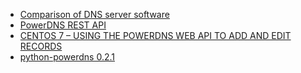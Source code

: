 
<ul>
<li> <a href="https://en.wikipedia.org/wiki/Comparison_of_DNS_server_software">Comparison of DNS server software</a> </li>

<li> <a href="https://doc.powerdns.com/md/httpapi/README/"> PowerDNS REST API</a> </li>
<li> <a href="https://n40lab.wordpress.com/2015/05/16/centos-7-using-the-powerdns-web-api-to-add-and-edit-records/"> CENTOS 7 – USING THE POWERDNS WEB API TO ADD AND EDIT RECORDS </a></li>
<li> <a href="https://pypi.org/project/python-powerdns/"> python-powerdns 0.2.1 </a> </li>
</ul>
